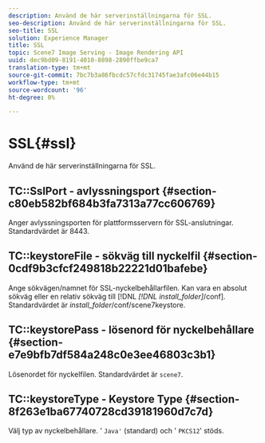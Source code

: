 ```yaml
---
description: Använd de här serverinställningarna för SSL.
seo-description: Använd de här serverinställningarna för SSL.
seo-title: SSL
solution: Experience Manager
title: SSL
topic: Scene7 Image Serving - Image Rendering API
uuid: dec9bd09-8191-4010-8898-2890ffbe9ca7
translation-type: tm+mt
source-git-commit: 7bc7b3a86fbcdc57cfdc31745fae3afc06e44b15
workflow-type: tm+mt
source-wordcount: '96'
ht-degree: 0%

---
```



# SSL{#ssl}

Använd de här serverinställningarna för SSL.

## TC::SslPort - avlyssningsport {#section-c80eb582bf684b3fa7313a77cc606769}

Anger avlyssningsporten för plattformsservern för SSL-anslutningar. Standardvärdet är 8443.

## TC::keystoreFile - sökväg till nyckelfil {#section-0cdf9b3cfcf249818b22221d01bafebe}

Ange sökvägen/namnet för SSL-nyckelbehållarfilen. Kan vara en absolut sökväg eller en relativ sökväg till [!DNL *[!DNL install_folder]*/conf]. Standardvärdet är *install_folder*/conf/scene7keystore.

## TC::keystorePass - lösenord för nyckelbehållare {#section-e7e9bfb7df584a248c0e3ee46803c3b1}

Lösenordet för nyckelfilen. Standardvärdet är `scene7`.

## TC::keystoreType - Keystore Type {#section-8f263e1ba67740728cd39181960d7c7d}

Välj typ av nyckelbehållare. &#39; `Java'` (standard) och &#39; `PKCS12`&#39; stöds.
